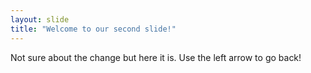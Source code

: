 ```yaml
---
layout: slide
title: "Welcome to our second slide!"
---
```

Not sure about the change but here it is.
Use the left arrow to go back!
